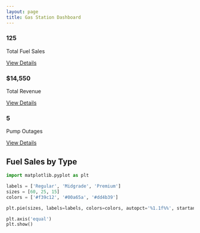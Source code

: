 ```yaml
---
layout: page
title: Gas Station Dashboard
---
```


<div class="row">
  <div class="col-md-4">
    <div class="small-box bg-green">
      <div class="inner">
        <h3>125</h3>
        <p>Total Fuel Sales</p>
      </div>
      <div class="icon">
        <i class="fas fa-gas-pump"></i>
      </div>
      <a href="#" class="small-box-footer">
        View Details <i class="fas fa-arrow-circle-right"></i>
      </a>
    </div>
  </div>
  <div class="col-md-4">
    <div class="small-box bg-blue">
      <div class="inner">
        <h3>$14,550</h3>
        <p>Total Revenue</p>
      </div>
      <div class="icon">
        <i class="fas fa-money-bill-alt"></i>
      </div>
      <a href="#" class="small-box-footer">
        View Details <i class="fas fa-arrow-circle-right"></i>
      </a>
    </div>
  </div>
  <div class="col-md-4">
    <div class="small-box bg-red">
      <div class="inner">
        <h3>5</h3>
        <p>Pump Outages</p>
      </div>
      <div class="icon">
        <i class="fas fa-tools"></i>
      </div>
      <a href="#" class="small-box-footer">
        View Details <i class="fas fa-arrow-circle-right"></i>
      </a>
    </div>
  </div>
</div>

## Fuel Sales by Type

```python
import matplotlib.pyplot as plt

labels = ['Regular', 'Midgrade', 'Premium']
sizes = [60, 25, 15]
colors = ['#f39c12', '#00a65a', '#dd4b39']

plt.pie(sizes, labels=labels, colors=colors, autopct='%1.1f%%', startangle=90)

plt.axis('equal')
plt.show()
